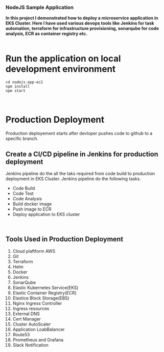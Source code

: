 <div align="left">
  <h3>NodeJS Sample Application</h3>
  <strong>
      In this project I demonstrated how to deploy a microservice application in EKS Cluster. Here I have used various devops tools like Jenkins for task automation, terraform for infrastructure provisioning, sonarqube for code analysis, ECR as container registry etc.
  </strong>
</div>
<br>

# Run the application on local development environment
```
cd nodejs-app-ec2
npm install
npm start
```
<br>

# Production Deployment
Production deployement starts after devloper pushes code to github to a specific branch. 

## Create a CI/CD pipeline in Jenkins for production deployment
Jenkins pipeline do the all the taks required from code build to production deployment in EKS Cluster. Jenkins pipeline do the following tasks.
- Code Build
- Code Test
- Code Analysis
- Build docker image
- Push image to ECR
- Deploy application to EKS cluster

<br>

## Tools Used in Production Deployment
1. Cloud plaftform AWS
2. Git
3. Terraform
4. Helm
5. Docker
6. Jenkins
7. SonarQube
8. Elastic Kubernetes Service(EKS)
9. Elastic Container Registry(ECR)
10. Elastice Block Storage(EBS)
11. Nginx Ingress Controller
12. Ingress resources
13. External DNS
14. Cert Manager
15. Cluster AutoScaler
16. Application LoabBalancer
17. Route53
18. Prometheus and Grafana
19. Slack Notification






